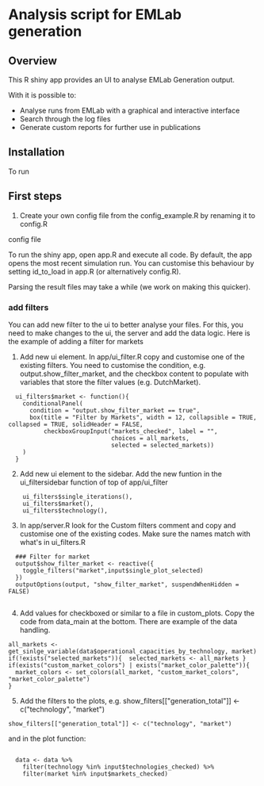 # Analysis script for EMLab generation



## Overview

This R shiny app provides an UI to analyse EMLab Generation output. 

With it is possible to:

- Analyse runs from EMLab with a graphical and interactive interface
- Search through the log files
- Generate custom reports for further use in publications

## Installation

To run

## First steps

1. Create your own config file from the config_example.R by renaming it to config.R

config file

To run the shiny app, open app.R and execute all code. By default, the app opens the most recent simulation run. You can customise this behaviour by setting id_to_load in app.R (or alternatively config.R).

Parsing the result files may take a while (we work on making this quicker).



### add filters
You can add new filter to the ui to better analyse your files. For this, you need to make changes to the ui, the server and add the data logic.
Here is the example of adding a filter for markets

1. Add new ui element. In app/ui_filter.R copy and customise one of the existing filters. You need to customise the condition, e.g. output.show_filter_market, and the checkbox content to populate with variables that store the filter values (e.g. DutchMarket).

```
  ui_filters$market <- function(){
    conditionalPanel(
      condition = "output.show_filter_market == true",
      box(title = "Filter by Markets", width = 12, collapsible = TRUE, collapsed = TRUE, solidHeader = FALSE,
          checkboxGroupInput("markets_checked", label = "",
                             choices = all_markets,
                             selected = selected_markets))
    )
  }
```
  

2. Add new ui element to the sidebar. Add the new funtion in the ui_filtersidebar function of top of app/ui_filter

```
    ui_filters$single_iterations(),
    ui_filters$market(),
    ui_filters$technology(),
```




3. In app/server.R look for the Custom filters comment and copy and customise one of the existing codes. Make sure the names match with what's in ui_filters.R

```
  ### Filter for market
  output$show_filter_market <- reactive({
    toggle_filters("market",input$single_plot_selected)
  })
  outputOptions(output, "show_filter_market", suspendWhenHidden = FALSE)
  
```


4. Add values for checkboxed or similar to a file in custom_plots. Copy the code from data_main at the bottom. There are example of the data handling.

```
all_markets <- get_sinlge_variable(data$operational_capacities_by_technology, market)
if(!exists("selected_markets")){  selected_markets <- all_markets }
if(exists("custom_market_colors") | exists("market_color_palette")){
  market_colors <- set_colors(all_market, "custom_market_colors", "market_color_palette")
}
```


5. Add the filters to the plots, e.g. show_filters[["generation_total"]] <- c("technology", "market")
```
show_filters[["generation_total"]] <- c("technology", "market")
```
and in the plot function:
```

  data <- data %>%
    filter(technology %in% input$technologies_checked) %>% 
    filter(market %in% input$markets_checked) 
    
```


